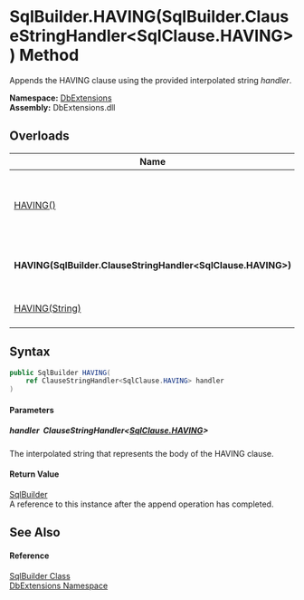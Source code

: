 SqlBuilder.HAVING(SqlBuilder.ClauseStringHandler&lt;SqlClause.HAVING>) Method
=============================================================================
Appends the HAVING clause using the provided interpolated string *handler*.
  
**Namespace:** [DbExtensions][1]  
**Assembly:** DbExtensions.dll

Overloads
---------

| Name                                                            | Description                                                                                                                                         |
| --------------------------------------------------------------- | --------------------------------------------------------------------------------------------------------------------------------------------------- |
| [HAVING()][2]                                                   | Sets HAVING as the next clause, to be used by subsequent calls to clause continuation methods, such as [_If(Boolean, ConditionalStringHandler)][3]. |
| **HAVING(SqlBuilder.ClauseStringHandler&lt;SqlClause.HAVING>)** | Appends the HAVING clause using the provided interpolated string *handler*.                                                                         |
| [HAVING(String)][4]                                             | Appends the HAVING clause using the provided *text*.                                                                                                |


Syntax
------

```csharp
public SqlBuilder HAVING(
	ref ClauseStringHandler<SqlClause.HAVING> handler
)
```

#### Parameters

##### *handler*  ClauseStringHandler&lt;[SqlClause.HAVING][5]>
The interpolated string that represents the body of the HAVING clause.

#### Return Value
[SqlBuilder][6]  
A reference to this instance after the append operation has completed.

See Also
--------

#### Reference
[SqlBuilder Class][6]  
[DbExtensions Namespace][1]  

[1]: ../README.md
[2]: HAVING.md
[3]: _If.md
[4]: HAVING_2.md
[5]: ../SqlClause_HAVING/README.md
[6]: README.md